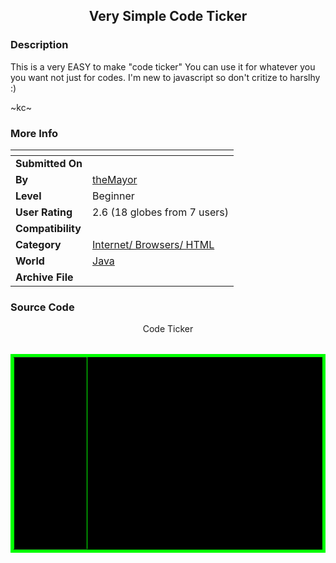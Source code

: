 ﻿<div align="center">

## Very Simple Code Ticker


</div>

### Description

This is a very EASY to make "code ticker" You can use it for whatever you you want not just for codes. I'm new to javascript so don't critize to harslhy :)

~kc~
 
### More Info
 


<span>             |<span>
---                |---
**Submitted On**   |
**By**             |[theMayor](https://github.com/Planet-Source-Code/PSCIndex/blob/master/ByAuthor/themayor.md)
**Level**          |Beginner
**User Rating**    |2.6 (18 globes from 7 users)
**Compatibility**  |
**Category**       |[Internet/ Browsers/ HTML](https://github.com/Planet-Source-Code/PSCIndex/blob/master/ByCategory/internet-browsers-html__2-68.md)
**World**          |[Java](https://github.com/Planet-Source-Code/PSCIndex/blob/master/ByWorld/java.md)
**Archive File**   |[](https://github.com/Planet-Source-Code/themayor-very-simple-code-ticker__2-2315/archive/master.zip)





### Source Code

<html>
<head>
<title>
code ticker
</title>
</head>
<body link="yellow" vlink="lime" link="red">
<center>
Code Ticker
<table>
<table bgcolor=black border="5" bordercolor="lime">
<tr>
<td>
<font color="yellow">
<marquee bgcolor="black" scrollamount="2" direction="up" width="100" height="300" behavior=scroll>
<center><--In here you can put whatever you want -->
<center><a href="http://www.geocities.com/kcmerrill">Example Click Here</a></center>
</marquee>
</td>
</tr></table>
</center>
</body>
</html>

